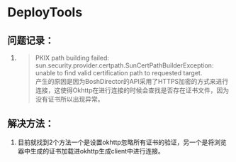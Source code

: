 # DeployTools
## 问题记录：
1. >PKIX path building failed: sun.security.provider.certpath.SunCertPathBuilderException: unable to find valid certification path to requested target.<br/>
    产生的原因是因为BoshDirector的API采用了HTTPS加密的方式来进行连接，这使得Okhttp在进行连接的时候会查找是否存在证书文件，因为没有证书所以出现异常。
## 解决方法：
1. 目前就找到2个方法一个是设置okhttp忽略所有证书的验证，另一个是将浏览器中生成的证书加载进okhttp生成client中进行连接。

